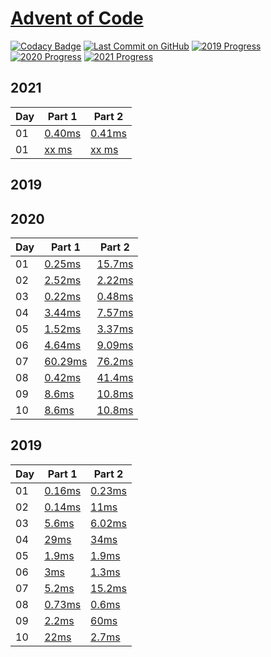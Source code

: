 # [Advent of Code](https://adventofcode.com/)

[![Codacy Badge](https://api.codacy.com/project/badge/Grade/1528dc46d6b646d99d61aa940c6c12e6)](https://www.codacy.com/manual/caboyd/advent-of-code)
[![Last Commit on GitHub](https://img.shields.io/github/last-commit/caboyd/advent-of-code.svg)](https://github.com/caboyd/advent-of-code) 
[![2019 Progress](https://img.shields.io/endpoint?url=https://raw.githubusercontent.com/caboyd/advent-of-code/master/.badges/2019.json)](src/2019)
[![2020 Progress](https://img.shields.io/endpoint?url=https://raw.githubusercontent.com/caboyd/advent-of-code/master/.badges/2020.json)](src/2020)
[![2021 Progress](https://img.shields.io/endpoint?url=https://raw.githubusercontent.com/caboyd/advent-of-code/master/.badges/2021.json)](src/2021)

## 2021

| Day | Part 1                               | Part 2                               |
| --- | ------------------------------------ | ------------------------------------ |
| 01  | [0.40ms](src/2021/day01/part_one.ts) | [0.41ms](src/2021/day01/part_two.ts) |
| 01  | [xx ms](src/2021/day02/part_one.ts)  | [xx ms](src/2021/day02/part_two.ts)  |

## 2019

## 2020

| Day | Part 1                                | Part 2                               |
| --- | ------------------------------------- | ------------------------------------ |
| 01  | [0.25ms](src/2020/day01/part_one.ts)  | [15.7ms](src/2020/day01/part_two.ts) |
| 02  | [2.52ms](src/2020/day02/part_one.ts)  | [2.22ms](src/2020/day02/part_two.ts) |
| 03  | [0.22ms](src/2020/day03/part_one.ts)  | [0.48ms](src/2020/day03/part_two.ts) |
| 04  | [3.44ms](src/2020/day04/part_one.ts)  | [7.57ms](src/2020/day04/part_two.ts) |
| 05  | [1.52ms](src/2020/day05/part_one.ts)  | [3.37ms](src/2020/day05/part_two.ts) |
| 06  | [4.64ms](src/2020/day06/part_one.ts)  | [9.09ms](src/2020/day06/part_two.ts) |
| 07  | [60.29ms](src/2020/day07/part_one.ts) | [76.2ms](src/2020/day07/part_two.ts) |
| 08  | [0.42ms](src/2020/day08/part_one.ts)  | [41.4ms](src/2020/day08/part_two.ts) |
| 09  | [8.6ms](src/2020/day09/part_one.ts)   | [10.8ms](src/2020/day09/part_two.ts) |
| 10  | [8.6ms](src/2020/day10/part_one.ts)   | [10.8ms](src/2020/day10/part_two.ts) |
## 2019

| Day | Part 1                               | Part 2                               |
| --- | ------------------------------------ | ------------------------------------ |
| 01  | [0.16ms](src/2019/day01/part_one.ts) | [0.23ms](src/2019/day01/part_two.ts) |
| 02  | [0.14ms](src/2019/day02/part_one.ts) | [11ms](src/2019/day02/part_two.ts)   |
| 03  | [5.6ms](src/2019/day03/part_one.ts)  | [6.02ms](src/2019/day03/part_two.ts) |
| 04  | [29ms](src/2019/day04/part_one.ts)   | [34ms](src/2019/day04/part_two.ts)   |
| 05  | [1.9ms](src/2019/day05/part_one.ts)  | [1.9ms](src/2019/day05/part_two.ts)  |
| 06  | [3ms](src/2019/day06/part_one.ts)    | [1.3ms](src/2019/day06/part_two.ts)  |
| 07  | [5.2ms](src/2019/day07/part_one.ts)  | [15.2ms](src/2019/day07/part_two.ts) |
| 08  | [0.73ms](src/2019/day08/part_one.ts) | [0.6ms](src/2019/day08/part_two.ts)  |
| 09  | [2.2ms](src/2019/day09/part_one.ts)  | [60ms](src/2019/day09/part_two.ts)   |
| 10  | [22ms](src/2019/day10/part_one.ts)   | [2.7ms](src/2019/day10/part_two.ts)  |
